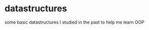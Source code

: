 datastructures
==============

some basic datastructures I studied in the past to help me learn OOP
